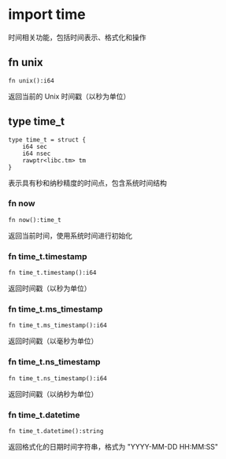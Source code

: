 # import time

时间相关功能，包括时间表示、格式化和操作

## fn unix

```
fn unix():i64
```

返回当前的 Unix 时间戳（以秒为单位）

## type time_t

```
type time_t = struct {
    i64 sec
    i64 nsec
    rawptr<libc.tm> tm
}
```

表示具有秒和纳秒精度的时间点，包含系统时间结构

### fn now

```
fn now():time_t
```

返回当前时间，使用系统时间进行初始化

### fn time_t.timestamp

```
fn time_t.timestamp():i64
```

返回时间戳（以秒为单位）

### fn time_t.ms_timestamp

```
fn time_t.ms_timestamp():i64
```

返回时间戳（以毫秒为单位）

### fn time_t.ns_timestamp

```
fn time_t.ns_timestamp():i64
```

返回时间戳（以纳秒为单位）

### fn time_t.datetime

```
fn time_t.datetime():string
```

返回格式化的日期时间字符串，格式为 "YYYY-MM-DD HH:MM:SS"